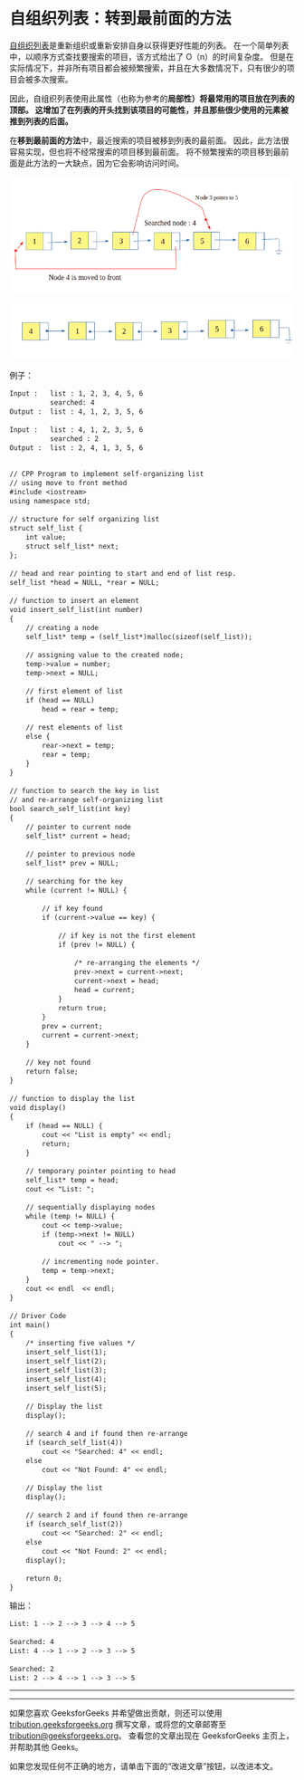 # 自组织列表：转到最前面的方法

[自组织列表](https://www.geeksforgeeks.org/self-organizing-list-set-1-introduction/)是重新组织或重新安排自身以获得更好性能的列表。 在一个简单列表中，以顺序方式查找要搜索的项目，该方式给出了 O（n）的时间复杂度。 但是在实际情况下，并非所有项目都会被频繁搜索，并且在大多数情况下，只有很少的项目会被多次搜索。

因此，自组织列表使用此属性（也称为参考的**局部性）将最常用的项目放在列表的顶部。 这增加了在列表的开头找到该项目的可能性，并且那些很少使用的元素被推到列表的后面。**

在**移到最前面的方法**中，最近搜索的项目被移到列表的最前面。 因此，此方法很容易实现，但也将不经常搜索的项目移到最前面。 将不频繁搜索的项目移到最前面是此方法的一大缺点，因为它会影响访问时间。

![](img/063b97dddb349644734ea6726127d43b.png)

![](img/e7112d51d40f7e0c1279e87305ab9076.png)

例子：

```
Input :   list : 1, 2, 3, 4, 5, 6
          searched: 4 
Output :  list : 4, 1, 2, 3, 5, 6

Input :   list : 4, 1, 2, 3, 5, 6
          searched : 2
Output :  list : 2, 4, 1, 3, 5, 6

```

```

// CPP Program to implement self-organizing list 
// using move to front method 
#include <iostream> 
using namespace std; 

// structure for self organizing list 
struct self_list { 
    int value; 
    struct self_list* next; 
}; 

// head and rear pointing to start and end of list resp. 
self_list *head = NULL, *rear = NULL; 

// function to insert an element 
void insert_self_list(int number) 
{ 
    // creating a node 
    self_list* temp = (self_list*)malloc(sizeof(self_list)); 

    // assigning value to the created node; 
    temp->value = number; 
    temp->next = NULL; 

    // first element of list 
    if (head == NULL) 
        head = rear = temp; 

    // rest elements of list 
    else { 
        rear->next = temp; 
        rear = temp; 
    } 
} 

// function to search the key in list 
// and re-arrange self-organizing list 
bool search_self_list(int key) 
{ 
    // pointer to current node 
    self_list* current = head; 

    // pointer to previous node 
    self_list* prev = NULL; 

    // searching for the key 
    while (current != NULL) { 

        // if key found 
        if (current->value == key) { 

            // if key is not the first element 
            if (prev != NULL) { 

                /* re-arranging the elements */
                prev->next = current->next; 
                current->next = head; 
                head = current; 
            } 
            return true; 
        } 
        prev = current; 
        current = current->next; 
    } 

    // key not found 
    return false; 
} 

// function to display the list 
void display() 
{ 
    if (head == NULL) { 
        cout << "List is empty" << endl; 
        return; 
    } 

    // temporary pointer pointing to head 
    self_list* temp = head; 
    cout << "List: "; 

    // sequentially displaying nodes 
    while (temp != NULL) { 
        cout << temp->value; 
        if (temp->next != NULL) 
            cout << " --> "; 

        // incrementing node pointer. 
        temp = temp->next; 
    } 
    cout << endl  << endl; 
} 

// Driver Code 
int main() 
{ 
    /* inserting five values */
    insert_self_list(1); 
    insert_self_list(2); 
    insert_self_list(3); 
    insert_self_list(4); 
    insert_self_list(5); 

    // Display the list 
    display(); 

    // search 4 and if found then re-arrange 
    if (search_self_list(4)) 
        cout << "Searched: 4" << endl; 
    else
        cout << "Not Found: 4" << endl; 

    // Display the list 
    display(); 

    // search 2 and if found then re-arrange 
    if (search_self_list(2)) 
        cout << "Searched: 2" << endl; 
    else
        cout << "Not Found: 2" << endl; 
    display(); 

    return 0; 
} 

```

输出：

```
List: 1 --> 2 --> 3 --> 4 --> 5

Searched: 4
List: 4 --> 1 --> 2 --> 3 --> 5

Searched: 2
List: 2 --> 4 --> 1 --> 3 --> 5

```



* * *

* * *

如果您喜欢 GeeksforGeeks 并希望做出贡献，则还可以使用 [tribution.geeksforgeeks.org](https://contribute.geeksforgeeks.org/) 撰写文章，或将您的文章邮寄至 tribution@geeksforgeeks.org。 查看您的文章出现在 GeeksforGeeks 主页上，并帮助其他 Geeks。

如果您发现任何不正确的地方，请单击下面的“改进文章”按钮，以改进本文。